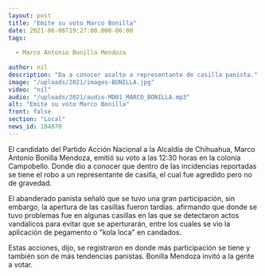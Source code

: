 ```yaml
---
layout: post
title: "Emite su voto Marco Bonilla"
date: 2021-06-06T19:27:00.000-06:00
tags:
  
  - Marco Antonio Bonilla Mendoza
  
author: nil
description: "Da a conocer asalto a representante de casilla panista."
image: "/uploads/2021/images-BONILLA.jpg"
video: "nil"
audio: "/uploads/2021/audio-MD01_MARCO_BONILLA.mp3"
alt: "Emite su voto Marco Bonilla"
front: false
section: "Local"
news_id: 184870
---
```


El candidato del Partido Acción Nacional a la Alcaldía de Chihuahua, Marco Antonio Bonilla Mendoza, emitió su voto a las 12:30 horas en la colonia Campobello. Donde dio a conocer que dentro de las incidencias reportadas se tiene el robo a un representante de casilla, el cual fue agredido pero no de gravedad.

El abanderado panista señaló que se tuvo una gran participación, sin embargo, la apertura de las casillas fueron tardías. afirmando que donde se tuvo problemas fue en algunas casillas en las que se detectaron actos vandalicos para evitar que se aperturarán, entre los cuales se vio la aplicación de pegamento o "kola loca" en candados.

Estas acciones, dijo, se registraron en donde más participación se tiene y también son de más tendencias panistas. Bonilla Mendoza invitó a la gente a votar.
